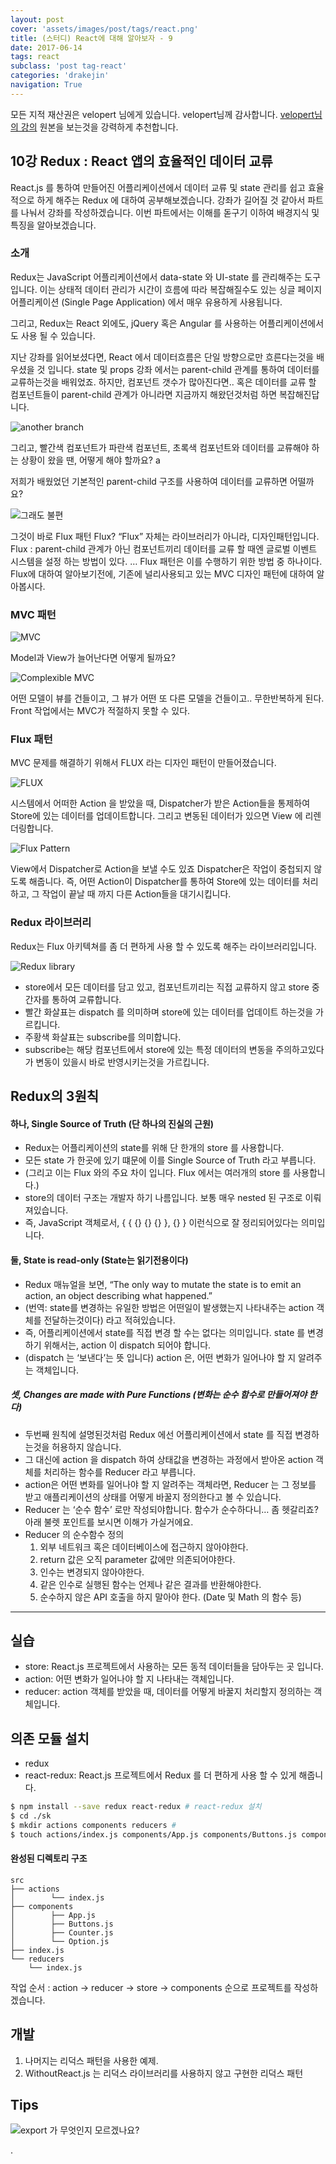 ```yaml
---
layout: post
cover: 'assets/images/post/tags/react.png'
title: (스터디) React에 대해 알아보자 - 9
date: 2017-06-14
tags: react
subclass: 'post tag-react'
categories: 'drakejin'
navigation: True
---
```

모든 지적 재산권은 velopert 님에게 있습니다. velopert님께 감사합니다.
[velopert님의 강의](https://velopert.com) 원본을 보는것을 강력하게 추천합니다.


## 10강 Redux : React 앱의 효율적인 데이터 교류

React.js 를 통하여 만들어진 어플리케이션에서 데이터 교류 및 state 관리를 쉽고 효율적으로 하게 해주는 Redux 에 대하여 공부해보겠습니다.
강좌가 길어질 것 같아서 파트를 나눠서 강좌를 작성하겠습니다. 이번 파트에서는 이해를 돋구기 이하여 배경지식 및 특징을 알아보겠습니다.


### 소개
Redux는 JavaScript 어플리케이션에서 data-state 와 UI-state 를 관리해주는 도구입니다.
이는 상태적 데이터 관리가 시간이 흐름에 따라 복잡해질수도 있는
싱글 페이지 어플리케이션 (Single Page Application) 에서 매우 유용하게 사용됩니다.

그리고, Redux는 React 외에도, jQuery 혹은 Angular 를 사용하는 어플리케이션에서도 사용 될 수 있습니다.

지난 강좌를 읽어보셨다면, React 에서 데이터흐름은 단일 방향으로만 흐른다는것을 배우셨을 것 입니다.
state 및 props 강좌 에서는 parent-child 관계를 통하여 데이터를 교류하는것을 배워었죠.
하지만, 컴포넌트 갯수가 많아진다면.. 혹은 데이터를 교류 할 컴포넌트들이 parent-child 관계가 아니라면
지금까지 해왔던것처럼 하면 복잡해진답니다.

![another branch](https://velopert.com/wp-content/uploads/2016/04/01-450x357.png)

그리고, 빨간색 컴포넌트가 파란색 컴포넌트, 초록색 컴포넌트와 데이터를 교류해야 하는 상황이 왔을 땐, 어떻게 해야 할까요?
a

저희가 배웠었던 기본적인 parent-child 구조를 사용하여 데이터를 교류하면 어떨까요?

![그래도 불편](https://velopert.com/wp-content/uploads/2016/04/02-450x357.png)

그것이 바로 Flux 패턴
Flux? “Flux” 자체는 라이브러리가 아니라, 디자인패턴입니다.
Flux : parent-child 관계가 아닌 컴포넌트끼리 데이터를 교류 할 때엔 글로벌 이벤트 시스템을 설정 하는 방법이 있다. … Flux 패턴은 이를 수행하기 위한 방법 중 하나이다.
Flux에 대하여 알아보기전에, 기존에 널리사용되고 있는 MVC 디자인 패턴에 대하여 알아봅시다.


### MVC 패턴
![MVC](https://velopert.com/wp-content/uploads/2016/04/MVC.png)

Model과 View가 늘어난다면 어떻게 될까요?

![Complexible MVC](https://velopert.com/wp-content/uploads/2016/04/MVC2.png)

어떤 모델이 뷰를 건들이고, 그 뷰가 어떤 또 다른 모델을 건들이고.. 무한반복하게 된다.
Front 작업에서는 MVC가 적절하지 못할 수 있다.

### Flux 패턴
MVC 문제를 해결하기 위해서 FLUX 라는 디자인 패턴이 만들어졌습니다.

![FLUX](https://velopert.com/wp-content/uploads/2016/04/flux-simple-f8-diagram-1300w.png)

시스템에서 어떠한 Action 을 받았을 때, Dispatcher가 받은 Action들을 통제하여 Store에 있는 데이터를 업데이트합니다. 그리고 변동된 데이터가 있으면 View 에 리렌더링합니다.

![Flux Pattern](https://velopert.com/wp-content/uploads/2016/04/flux-simple-f8-diagram-with-client-action-1300w.png)

View에서 Dispatcher로 Action을 보낼 수도 있죠
Dispatcher은 작업이 중첩되지 않도록 해줍니다. 즉, 어떤 Action이 Dispatcher를 통하여 Store에 있는 데이터를 처리하고, 그 작업이 끝날 때 까지 다른 Action들을 대기시킵니다.

### Redux 라이브러리
Redux는 Flux 아키텍쳐를 좀 더 편하게 사용 할 수 있도록 해주는 라이브러리입니다.

![Redux library](https://velopert.com/wp-content/uploads/2016/04/03-450x372.png)

- store에서 모든 데이터를 담고 있고, 컴포넌트끼리는 직접 교류하지 않고 store 중간자를 통하여 교류합니다.
- 빨간 화살표는 dispatch 를 의미하며 store에 있는 데이터를 업데이트 하는것을 가르킵니다.
- 주황색 화살표는 subscribe를 의미합니다.
- subscribe는 해당 컴포넌트에서 store에 있는 특정 데이터의 변동을 주의하고있다가 변동이 있을시 바로 반영시키는것을 가르킵니다.


## Redux의 3원칙

#### 하나, Single Source of Truth (단 하나의 진실의 근원)
 - Redux는 어플리케이션의 state를 위해 단 한개의 store 를 사용합니다.
 - 모든 state 가 한곳에 있기 떄문에 이를 Single Source of Truth 라고 부릅니다.
 - (그리고 이는 Flux 와의 주요 차이 입니다. Flux 에서는 여러개의 store 를 사용합니다.)
 - store의 데이터 구조는 개발자 하기 나름입니다. 보통 매우 nested 된 구조로 이뤄져있습니다.
 - 즉, JavaScript 객체로서, { { {} {} {} }, {} } 이런식으로 잘 정리되어있다는 의미입니다.

#### 둘, State is read-only (State는 읽기전용이다)

 - Redux 매뉴얼을 보면, “The only way to mutate the state is to emit an action, an object describing what happened.”
 - (번역: state를 변경하는 유일한 방법은 어떤일이 발생했는지 나타내주는 action 객체를 전달하는것이다) 라고 적혀있습니다.
 - 즉, 어플리케이션에서 state를 직접 변경 할 수는 없다는 의미입니다. state 를 변경하기 위해서는, action 이 dispatch 되어야 합니다.
 - (dispatch 는 ‘보낸다’는 뜻 입니다)  action 은, 어떤 변화가 일어나야 할 지 알려주는 객체입니다.

##### 셋, Changes are made with Pure Functions (변화는 순수 함수로 만들어져야 한다)

 - 두번째 원칙에 설명된것처럼 Redux 에선 어플리케이션에서 state 를 직접 변경하는것을 허용하지 않습니다.
 - 그 대신에 action 을 dispatch 하여 상태값을 변경하는 과정에서 받아온 action 객체를 처리하는 함수를 Reducer 라고 부릅니다.
 - action은 어떤 변화를 일어나야 할 지 알려주는 객체라면, Reducer 는 그 정보를 받고 애플리케이션의 상태를 어떻게 바꿀지 정의한다고 볼 수 있습니다.
 - Reducer 는 ‘순수 함수’ 로만 작성되야합니다. 함수가 순수하다니… 좀 헷갈리죠? 아래 불렛 포인트를 보시면 이해가 가실거에요.
 - Reducer 의 순수함수 정의
      1.  외부 네트워크 혹은 데이터베이스에 접근하지 않아야한다.
      2.  return 값은 오직 parameter 값에만 의존되어야한다.
      3.  인수는 변경되지 않아야한다.
      4.  같은 인수로 실행된 함수는 언제나 같은 결과를 반환해야한다.
      5.   순수하지 않은 API 호출을 하지 말아야 한다. (Date 및 Math 의 함수 등)

-------------------

## 실습
- store: React.js 프로젝트에서 사용하는 모든 동적 데이터들을 담아두는 곳 입니다.
- action: 어떤 변화가 일어나야 할 지 나타내는 객체입니다.
- reducer: action 객체를 받았을 때, 데이터를 어떻게 바꿀지 처리할지 정의하는 객체입니다.

## 의존 모듈 설치

 - redux
 - react-redux: React.js 프로젝트에서 Redux 를 더 편하게 사용 할 수 있게 해줍니다.

``` sh
$ npm install --save redux react-redux # react-redux 설치
$ cd ./sk
$ mkdir actions components reducers #
$ touch actions/index.js components/App.js components/Buttons.js components/Counter.js components/Option.js reducers/index.js
```

#### 완성된 디렉토리 구조

    src
    ├── actions
    │        └── index.js
    ├── components
    │        ├── App.js
    │        ├── Buttons.js
    │        ├── Counter.js
    │        └── Option.js
    ├── index.js
    └── reducers
        └── index.js


작업 순서 : action -> reducer -> store -> components 순으로 프로젝트를 작성하겠습니다.


## 개발
  1. 나머지는 리덕스 패턴을 사용한 예제.
  2. WithoutReact.js 는 리덕스 라이브러리를 사용하지 않고 구현한 리덕스 패턴


## Tips

![export 가 무엇인지 모르겠나요?](https://developer.mozilla.org/ko/docs/Web/JavaScript/Reference/Statements/export)










.
